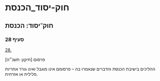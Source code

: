 # חוק-יסוד_הכנסת

## חוק־יסוד: הכנסת

### סעיף 28

[28.](https://he.wikisource.org/wiki/%D7%97%D7%95%D7%A7-%D7%99%D7%A1%D7%95%D7%93:_%D7%94%D7%9B%D7%A0%D7%A1%D7%AA#%D7%A1%D7%A2%D7%99%D7%A3_28)

פרסום [תיקון: תשנ״ה]

ההליכים בישיבת הכנסת והדברים שנאמרו בה – פרסומם אינו מוגבל ואינו גורר אחריות פלילית או אזרחית.